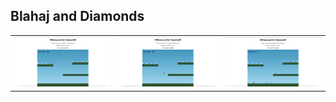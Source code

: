 ## Blahaj and Diamonds

<table>
  <tr>
    <td><img src="https://github.com/MridulTailor/MLH-Ghw-Jan-2023-Challenges/blob/main/screenshots/Screenshot%202023-01-11%20at%208.41.36%20PM.png" width="500px"></td>
    <td><img src="https://github.com/MridulTailor/MLH-Ghw-Jan-2023-Challenges/blob/main/screenshots/Screenshot%202023-01-11%20at%208.41.22%20PM.png" width="500px"></td>
    <td><img src="https://github.com/MridulTailor/MLH-Ghw-Jan-2023-Challenges/blob/main/screenshots/Screenshot%202023-01-11%20at%208.41.08%20PM.png" width="500px"></td>
    </tr>
 </table>
